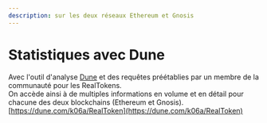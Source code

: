 ```yaml
---
description: sur les deux réseaux Ethereum et Gnosis
---
```


# Statistiques avec Dune

Avec l'outil d'analyse [Dune](https://fr.beincrypto.com/apprendre/comment-utiliser-dune-analytics/) et des requêtes préétablies par un membre de la communauté pour les RealTokens. \
On accède ainsi à de multiples informations en volume et en détail pour chacune des deux blockchains (Ethereum et Gnosis).\
&#x20;                                                    [https://dune.com/k06a/RealToken](https://dune.com/k06a/RealToken)

<figure><img src="../../.gitbook/assets/image (6) (1) (1).png" alt=""><figcaption></figcaption></figure>

